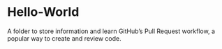 # Hello-World
A folder to store information and learn GitHub’s Pull Request workflow, a popular way to create and review code.
